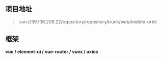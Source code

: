 ## 项目地址

> ​	svn://39.106.209.22/repository/repository/trunk/web/middle-orbit

## 框架

**vue / element-ui / vue-router / vuex / axios**





